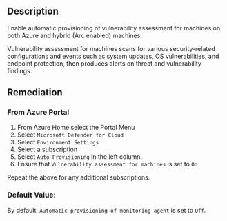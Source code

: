## Description

Enable automatic provisioning of vulnerability assessment for machines on both Azure and hybrid (Arc enabled) machines.

Vulnerability assessment for machines scans for various security-related configurations and events such as system updates, OS vulnerabilities, and endpoint protection, then produces alerts on threat and vulnerability findings.

## Remediation

### From Azure Portal

  1. From Azure Home select the Portal Menu
  2. Select `Microsoft Defender for Cloud`
  3. Select `Environment Settings`
  4. Select a subscription
  5. Select `Auto Provisioning` in the left column.
  6. Ensure that `Vulnerability assessment for machines` is set to `On`

Repeat the above for any additional subscriptions.

### Default Value:

By default, `Automatic provisioning of monitoring agent` is set to `Off`.